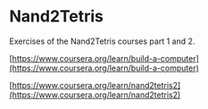 # Nand2Tetris

Exercises of the Nand2Tetris courses part 1 and 2.

[https://www.coursera.org/learn/build-a-computer](https://www.coursera.org/learn/build-a-computer)

[https://www.coursera.org/learn/nand2tetris2](https://www.coursera.org/learn/nand2tetris2)
